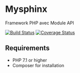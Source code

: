 # Mysphinx
 Framework PHP avec Module API
 
 
[![Build Status](https://travis-ci.com/HassanPIOU/Mysphinx.svg?branch=master)](https://travis-ci.com/HassanPIOU/Mysphinx) [![Coverage Status](https://coveralls.io/repos/github/HassanPIOU/Mysphinx/badge.svg?branch=master)](https://coveralls.io/github/HassanPIOU/Mysphinx?branch=master)


## Requirements

* PHP 7.1 or higher
* Composer for installation